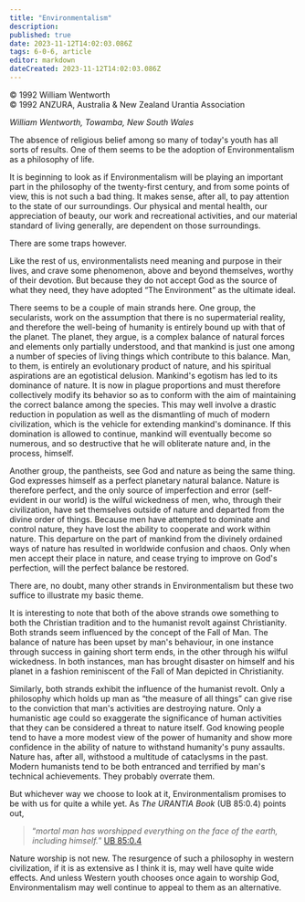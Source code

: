 ```yaml
---
title: "Environmentalism"
description: 
published: true
date: 2023-11-12T14:02:03.086Z
tags: 6-0-6, article
editor: markdown
dateCreated: 2023-11-12T14:02:03.086Z
---
```


<p class="v-card v-sheet theme--light gray lighten-3 px-2 py-1">© 1992 William Wentworth<br>© 1992 ANZURA, Australia & New Zealand Urantia Association</p>

_William Wentworth, Towamba, New South Wales_

The absence of religious belief among so many of today's youth has all sorts of results. One of them seems to be the adoption of Environmentalism as a philosophy of life.

It is beginning to look as if Environmentalism will be playing an important part in the philosophy of the twenty-first century, and from some points of view, this is not such a bad thing. It makes sense, after all, to pay attention to the state of our surroundings. Our physical and mental health, our appreciation of beauty, our work and recreational activities, and our material standard of living generally, are dependent on those surroundings.

There are some traps however.

Like the rest of us, environmentalists need meaning and purpose in their lives, and crave some phenomenon, above and beyond themselves, worthy of their devotion. But because they do not accept God as the source of what they need, they have adopted “The Environment” as the ultimate ideal.

There seems to be a couple of main strands here. One group, the secularists, work on the assumption that there is no supermaterial reality, and therefore the well-being of humanity is entirely bound up with that of the planet. The planet, they argue, is a complex balance of natural forces and elements only partially understood, and that mankind is just one among a number of species of living things which contribute to this balance. Man, to them, is entirely an evolutionary product of nature, and his spiritual aspirations are an egotistical delusion. Mankind's egotism has led to its dominance of nature. It is now in plague proportions and must therefore collectively modify its behavior so as to conform with the aim of maintaining the correct balance among the species. This may well involve a drastic reduction in population as well as the dismantling of much of modern civilization, which is the vehicle for extending mankind's dominance. If this domination is allowed to continue, mankind will eventually become so numerous, and so destructive that he will obliterate nature and, in the process, himself.

Another group, the pantheists, see God and nature as being the same thing. God expresses himself as a perfect planetary natural balance. Nature is therefore perfect, and the only source of imperfection and error (self-evident in our world) is the wilful wickedness of men, who, through their civilization, have set themselves outside of nature and departed from the divine order of things. Because men have attempted to dominate and control nature, they have lost the ability to cooperate and work within nature. This departure on the part of mankind from the divinely ordained ways of nature has resulted in worldwide confusion and chaos. Only when men accept their place in nature, and cease trying to improve on God's perfection, will the perfect balance be restored.

There are, no doubt, many other strands in Environmentalism but these two suffice to illustrate my basic theme.

It is interesting to note that both of the above strands owe something to both the Christian tradition and to the humanist revolt against Christianity. Both strands seem influenced by the concept of the Fall of Man. The balance of nature has been upset by man's behaviour, in one instance through success in gaining short term ends, in the other through his wilful wickedness. In both instances, man has brought disaster on himself and his planet in a fashion reminiscent of the Fall of Man depicted in Christianity.

Similarly, both strands exhibit the influence of the humanist revolt. Only a philosophy which holds up man as “the measure of all things” can give rise to the conviction that man's activities are destroying nature. Only a humanistic age could so exaggerate the significance of human activities that they can be considered a threat to nature itself. God knowing people tend to have a more modest view of the power of humanity and show more confidence in the ability of nature to withstand humanity's puny assaults. Nature has, after all, withstood a multitude of cataclysms in the past. Modern humanists tend to be both entranced and terrified by man's technical achievements. They probably overrate them.

But whichever way we choose to look at it, Environmentalism promises to be with us for quite a while yet. As _The URANTIA Book_ (UB 85:0.4) points out,

> “_mortal man has worshipped everything on the face of the earth, including himself._” [UB 85:0.4](/en/The_Urantia_Book/85#p0_4)

Nature worship is not new. The resurgence of such a philosophy in western civilization, if it is as extensive as I think it is, may well have quite wide effects. And unless Western youth chooses once again to worship God, Environmentalism may well continue to appeal to them as an alternative.